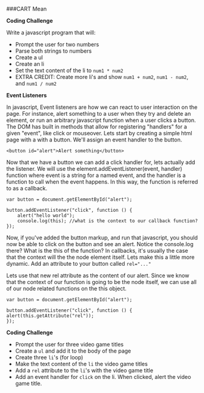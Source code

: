 ###CART Mean

**Coding Challenge**

Write a javascript program that will:

* Prompt the user for two numbers
* Parse both strings to numbers
* Create a ul
* Create an li
* Set the text content of the li to `num1 * num2`
* EXTRA CREDIT: Create more li's and show `num1 + num2`, `num1 - num2`, and `num1 / num2`

**Event Listeners**

In javascript, Event listeners are how we can react to user interaction on the page. For instance, alert something to a 
user when they try and delete an element, or run an arbitrary javascript function when a user clicks a button.
The DOM has built in methods that allow for registering "handlers" for a given "event", like click or mouseover.
Lets start by creating a simple html page with a with a button. We'll assign an event handler to the button.

```
<button id="alert">Alert something</button>
```

Now that we have a button we can add a click handler for, lets actually add the listener. We will use the 
element.addEventListener(event, handler) function where event is a string for a named event, and the handler is a 
function to call when the event happens. In this way, the function is referred to as a callback.

```
var button = document.getElementById("alert");

button.addEventListener("click", function () {
    alert("hello world");
    console.log(this); //what is the context to our callback function?
});
```

Now, if you've added the button markup, and run that javascript, you should now be able to click on the button and 
see an alert. Notice the console.log there? What is the this of the function?
In callbacks, it's usually the case that the context will the the node element itself.
Lets make this a little more dynamic. Add an attribute to your button called `rel="..."`

Lets use that new rel attribute as the content of our alert. Since we know that the context of our function is going 
to be the node itself, we can use all of our node related functions on the this object.

```
var button = document.getElementById("alert");

button.addEventListener("click", function () {
alert(this.getAttribute("rel"));
});
```

**Coding Challenge**

* Prompt the user for three video game titles 
* Create a `ul` and add it to the body of the page
* Create three `li`'s (for loop)
* Make the text content of the `li` the video game titles
* Add a `rel` attribute to the `li`'s with the video game title
* Add an event handler for `click` on the li.  When clicked, alert the video game title.
